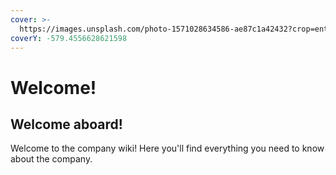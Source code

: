 ```yaml
---
cover: >-
  https://images.unsplash.com/photo-1571028634586-ae87c1a42432?crop=entropy&cs=srgb&fm=jpg&ixid=MnwxOTcwMjR8MHwxfHNlYXJjaHw1fHxibGFjayUyMGFuZCUyMHdoaXRlfGVufDB8fHx8MTY0MTg5MTM2Mw&ixlib=rb-1.2.1&q=85
coverY: -579.4556628621598
---
```


# Welcome!

## Welcome aboard!

Welcome to the company wiki! Here you'll find everything you need to know about the company.
